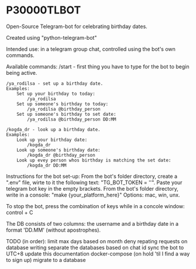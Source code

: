 # P30000TLBOT
Open-Source Telegram-bot for celebrating birthday dates.

Created using "python-telegram-bot"

Intended use: in a telegram group chat,
controlled using the bot's own commands.

Available commands:
    /start - first thing you have to type for the bot to begin being active.

    /ya_rodilsa - set up a birthday date.
    Examples:
        Set up your birthday to today:
            /ya_rodilsa
        Set up someone's birthday to today:
            /ya_rodilsa @birthday_person
        Set up someone's birthday to set date:
            /ya_rodilsa @birthday_person DD:MM
    
    /kogda_dr - look up a birthday date.
    Examples:
        Look up your birthday date:
            /kogda_dr
        Look up someone's birthday date:
            /kogda_dr @birthday_person
        Look up evey person whos birthday is matching the set date:
            /kogda_dr DD:MM


Instructions for the bot set-up:
    From the bot's folder directory, create a ".env" file, wirte to it the following text:
    "TG_BOT_TOKEN = ''".
    Paste your telegram bot key in the empty brackets.
    From the bot's folder directory, write in a console:
    "make {your_platform_here}"
    Options: mac, win, unx.

To stop the bot, press the combination of keys
while in a concole window:
    control + C

The DB consists of two columns: the username and a birthday date in a format 'DD.MM' (without apostrophes).

TODO (in order):
limit max days based on month
deny repating requests on database writing
separate the databases based on chat id
sync the bot to UTC+8
update this documentation
docker-compose (on hold 'til I find a way to sign up)
migrate to a database
